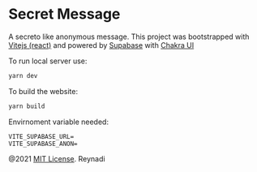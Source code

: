 # Secret Message

A secreto like anonymous message. This project was bootstrapped with [Vitejs (react)](https://vitejs.dev/) and powered by [Supabase](https://supabase.io/) with [Chakra UI](https://chakra-ui.com/)

To run local server use:

```bash
yarn dev
```

To build the website:

```bash
yarn build
```

Envirnoment variable needed:

```
VITE_SUPABASE_URL=
VITE_SUPABASE_ANON=
```

@2021 [MIT License](https://opensource.org/licenses/MIT). Reynadi
